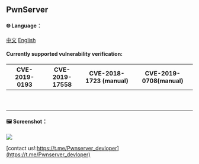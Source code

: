 

## PwnServer

#### 🌐️ Language：

[中文](https://github.com/ixiniansec/pwnserver/blob/main/docs/README_ZH.md) 	[English](https://github.com/ixiniansec/pwnserver/blob/main/docs/README_EN.md)



#### Currently supported vulnerability verification:

| CVE-2019-0193 | CVE-2019-17558 | CVE-2018-1723 (manual) | CVE-2019-0708(manual) |
| ------------- | -------------- | ---------------------- | --------------------- |
|               |                |                        |                       |
|               |                |                        |                       |
|               |                |                        |                       |
|               |                |                        |                       |
|               |                |                        |                       |
|               |                |                        |                       |
|               |                |                        |                       |
|               |                |                        |                       |
|               |                |                        |                       |

#### 🖼 Screenshot：

![](https://i.imgur.com/Rqdx6ra.png)


[contact us!:https://t.me/Pwnserver_devloper](https://t.me/Pwnserver_devloper)
